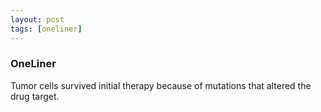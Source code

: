 ```yaml
---
layout: post
tags: [oneliner]
---
```



### OneLiner

Tumor cells survived initial therapy because of mutations that altered the drug target.
